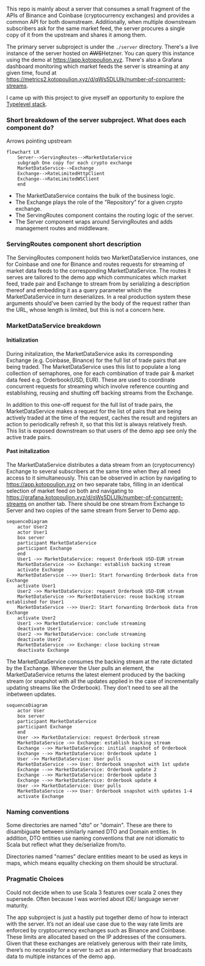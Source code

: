 This repo is mainly about a server that consumes a small fragment of the APIs of Binance and Coinbase (cryptocurrency exchanges) and provides a common API for both downstream.
Additionally, when multiple downstream subscribers ask for the same market feed, the server procures a single copy of it from the upstream and shares it among them.

The primary server subproject is under the `./server` directory. There's a live instance of the server hosted on ~~AWS~~Hetzner. You can query this instance using the demo at <https://app.kotopoulion.xyz>. There's also a Grafana dashboard monitoring which market feeds the server is streaming at any given time, found at <https://metrics2.kotopoulion.xyz/d/qWs5DLUIk/number-of-concurrent-streams>.

I came up with this project to give myself an opportunity to explore the [Typelevel stack](https://typelevel.org/).

### Short breakdown of the server subproject. What does each component do?

Arrows pointing upstream

```mermaid
flowchart LR
    Server-->ServingRoutes-->MarketDataService
    subgraph One copy for each crypto exchange
    MarketDataService-->Exchange
    Exchange-->RateLimitedHttpClient
    Exchange-->RateLimitedWSClient
    end
```

- The MarketDataService contains the bulk of the business logic.
- The Exchange plays the role of the "Repository" for a given crypto exchange.
- The ServingRoutes component contains the routing logic of the server.
- The Server component wraps around ServingRoutes and adds management routes and middleware.

### ServingRoutes component short description

The ServingRoutes component holds two MarketDataService instances, one for Coinbase and one for Binance and routes requests for streaming of market data feeds to the corresponding MarketDataService. The routes it serves are tailored to the demo app which communicates which market feed, trade pair and Exchange to stream from by serializing a description thereof and embedding it as a query parameter which the MarketDataService in turn deserializes. In a real production system these arguments should've been carried by the body of the request rather than the URL, whose length is limited, but this is not a concern here.

### MarketDataService breakdown

#### Initialization

During initalization, the MarketDataService asks its corresponding Exchange (e.g. Coinbase, Binance) for the full list of trade pairs that are being traded. The MarketDataService uses this list to populate a long collection of semaphores, one for each combination of trade pair & market data feed e.g. Orderbook(USD, EUR). These are used to coordinate concurrent requests for streaming which involve reference counting and establishing, reusing and shutting off backing streams from the Exchange.

In addition to this one-off request for the full list of trade pairs, the MarketDataService makes a request for the list of pairs that are being actively traded at the time of the request, caches the result and registers an action to periodically refresh it, so that this list is always relatively fresh. This list is exposed downstream so that users of the demo app see only the active trade pairs.

#### Past initalization

The MarketDataService distributes a data stream from an (cryptocurrency) Exchange to several subscribers at the same time when they all need access to it simultaneously. This can be observed in action by navigating to <https://app.kotopoulion.xyz> on two separate tabs, filling in an identical selection of market feed on both and navigating to <https://grafana.kotopoulion.xyz/d/qWs5DLUIk/number-of-concurrent-streams> on another tab. There should be one stream from Exchange to Server and two copies of the same stream from Server to Demo app.

```mermaid
sequenceDiagram
    actor User2
    actor User1
    box server
    participant MarketDataService
    participant Exchange
    end
    User1 ->> MarketDataService: request Orderbook USD-EUR stream
    MarketDataService ->> Exchange: establish backing stream
    activate Exchange
    MarketDataService -->> User1: Start forwarding Orderbook data from Exchange
    activate User1
    User2 ->> MarketDataService: request Orderbook USD-EUR stream
    MarketDataService ->> MarketDataService: reuse backing stream established for User1
    MarketDataService -->> User2: Start forwarding Orderbook data from Exchange
    activate User2
    User1 ->> MarketDataService: conclude streaming
    deactivate User1
    User2 ->> MarketDataService: conclude streaming
    deactivate User2
    MarketDataService ->> Exchange: close backing stream
    deactivate Exchange
```

The MarketDataService consumes the backing stream at the rate dictated by the Exchange. Whenever the User pulls an element, the MarketDataService returns the latest element produced by the backing stream (or snapshot with all the updates applied in the case of incrementally updating streams like the Orderbook). They don't need to see all the inbetween updates.

```mermaid
sequenceDiagram
    actor User
    box server
    participant MarketDataService
    participant Exchange
    end
    User ->> MarketDataService: request Orderbook stream
    MarketDataService ->> Exchange: establish backing stream
    Exchange -->> MarketDataService: initial snapshot of Orderbook
    Exchange -->> MarketDataService: Orderbook update 1
    User ->> MarketDataService: User pulls
    MarketDataService -->> User: Orderbook snapshot with 1st update
    Exchange -->> MarketDataService: Orderbook update 2
    Exchange -->> MarketDataService: Orderbook update 3
    Exchange -->> MarketDataService: Orderbook update 4
    User ->> MarketDataService: User pulls
    MarketDataService -->> User: Orderbook snapshot with updates 1-4
    activate Exchange
```

### Naming conventions

Some directories are named "dto" or "domain". These are there to disambiguate between similarly named DTO and Domain entities. In addition, DTO entities use naming conventions that are not idiomatic to Scala but reflect what they de/serialize from/to.

Directories named "names" declare entities meant to be used as keys in maps, which means equality checking on them should be structural.

### Pragmatic Choices

Could not decide when to use Scala 3 features over scala 2 ones they supersede. Often because I was worried about IDE/ language server maturity.

The app subproject is just a hastily put together demo of how to interact with the server. It’s not an ideal use case due to the way rate limits are enforced by cryptocurrency exchanges such as Binance and Coinbase. These limits are allocated based on the IP addresses of the consumers. Given that these exchanges are relatively generous with their rate limits, there’s no necessity for a server to act as an intermediary that broadcasts data to multiple instances of the demo app.
